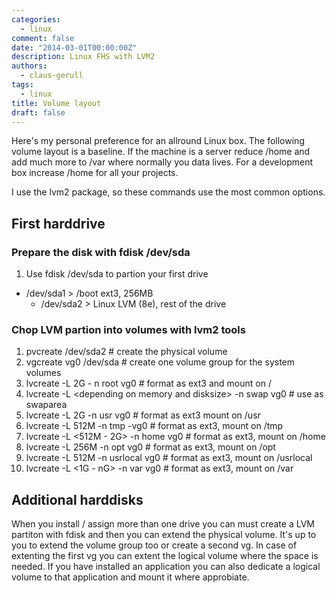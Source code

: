 ```yaml
---
categories:
  - linux
comment: false
date: "2014-03-01T00:00:00Z"
description: Linux FHS with LVM2
authors:
  - claus-gerull
tags:
  - linux
title: Volume layout
draft: false
---
```


Here's my personal preference for an allround Linux box. The following volume
layout is a baseline. If the machine is a server reduce /home and add much more
to /var where normally you data lives. For a development box increase /home
for all your projects.<!--more-->

I use the lvm2 package, so these commands use the most common options.

## First harddrive

### Prepare the disk with fdisk /dev/sda

1. Use fdisk /dev/sda to partion your first drive
  * /dev/sda1 > /boot ext3, 256MB
	* /dev/sda2 > Linux LVM (8e), rest of the drive

### Chop LVM partion into volumes with lvm2 tools

1. pvcreate /dev/sda2  # create the physical volume
2. vgcreate vg0 /dev/sda # create one volume group for the system volumes
3. lvcreate -L 2G - n root vg0   # format as ext3 and mount on /
4. lvcreate -L &lt;depending on memory and disksize&gt; -n swap vg0 # use as swaparea
5. lvcreate -L 2G -n usr vg0   # format as  ext3 mount on /usr
6. lvcreate -L 512M -n tmp -vg0   # format as  ext3, mount on /tmp
7. lvcreate -L &lt;512M - 2G&gt; -n home vg0   # format as  ext3, mount on /home
8. lvcreate -L 256M -n opt vg0   # format as  ext3, mount on /opt
9. lvcreate -L 512M -n usrlocal vg0   # format as  ext3, mount on /usrlocal
10. lvcreate -L &lt;1G - nG&gt; -n var vg0   # format as  ext3, mount on /var

## Additional harddisks

When you install / assign more than one drive you can must create a LVM partiton with fdisk and then you can extend the physical volume. It's up to you to extend the volume group too or create a second vg.
In case of extenting the first vg you can extent the logical volume where the space is needed. If you have installed an application you can also dedicate a logical volume to that application and mount it where approbiate.
